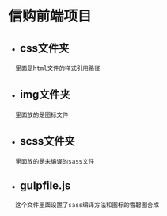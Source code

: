 # 信购前端项目

-  ##  css文件夹

  ```
    里面是html文件的样式引用路径
  ```

-  ##  img文件夹

  ```
    里面放的是图标文件
  ```

-  ##  scss文件夹

  ```
    里面放的是未编译的sass文件
  ```

-  ##  gulpfile.js

  ```
    这个文件里面设置了sass编译方法和图标的雪碧图合成
  ```
